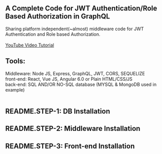 <h2>A Complete Code for JWT Authentication/Role Based Authorization in GraphQL</h2>
Sharing platform independent(~almost) middleware code for JWT Authentication and Role based Authorization.<br/><br/>
<a href="https://youtu.be/_ucAQguh8BQ" target="_blank">YouTube Video Tutorial</a>
<h2>Tools: </h2>
Middleware: Node JS, Express, GraphQL, JWT, CORS, SEQUELIZE<br/>
front-end: React, Vue JS, Angular 6.0 or Plain HTML/CSS/JS<br/>
back-end: SQL AND/OR NO-SQL database (MYSQL & MongoDB used in example)<br/><br/>
<h2>README.STEP-1: DB Installation</h2>
<h2>README.STEP-2: Middleware Installation</h2>
<h2>README.STEP-3: Front-end Installation</h2>
